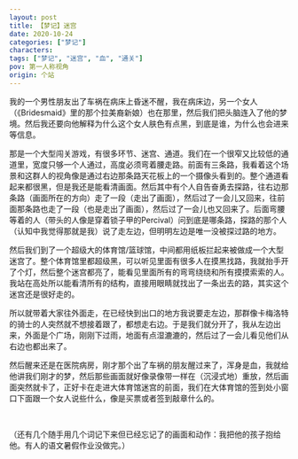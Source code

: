 ```yaml
---
layout: post
title: 【梦记】迷宫
date: 2020-10-24
categories: ["梦记"]
characters: 
tags: ["梦记", "迷宫", "血", "通关"]
pov: 第一人称视角
origin: 个站
---
```


我的一个男性朋友出了车祸在病床上昏迷不醒，我在病床边，另一个女人（《Bridesmaid》里的那个拉美裔新娘）也在那里，然后我们把头脑连入了他的梦境。然后我还要向他解释为什么这个女人肤色有点黑，到底是谁，为什么也会进来等信息。

那是一个大型闯关游戏，有很多环节、迷宫、通道。我们在一个很窄又比较低的通道里，宽度只够一个人通过，高度必须弯着腰走路。前面有三条路，我看着这个场景和这群人的视角像是通过右边那条路天花板上的一个摄像头看到的。整个通道看起来都很黑，但是我还是能看清画面。然后其中有个人自告奋勇去探路，往右边那条路（画面所在的方向）走了一段（走出了画面），然后过了一会儿又回来，往前面那条路也走了一段（也是走出了画面），然后过了一会儿也又回来了。后面弯腰等着的人（带头的人像是穿着锁子甲的Percival）问到底是哪条路，探路的那个人（认知中我觉得那就是我）说了走左边，但明明左边是唯一没被探过路的地方。

然后我们到了一个超级大的体育馆/篮球馆，中间都用纸板拦起来被做成一个大型迷宫了。整个体育馆里都超级黑，可以听见里面有很多人在摸黑找路，我就抬手开了个灯，然后整个迷宫都亮了，能看见里面所有的弯弯绕绕和所有摸摸索索的人。我站在高处所以能看清所有的结构，直接用眼睛就找出了一条出去的路，其实这个迷宫还是很好走的。

所以就带着大家往外面走，在已经快到出口的地方我说要走左边，那群像卡梅洛特的骑士的人突然就不想接着跟了，都想走右边。于是我们就分开了，我从左边出来，外面是个广场，刚刚下过雨，地面有点湿漉漉的，然后过了一会儿看见他们从右边也都出来了。

然后醒来还是在医院病房，刚才那个出了车祸的朋友醒过来了，浑身是血，我就给他讲我们刚才的梦，然后那些画面就好像录像带一样在（沉浸式地）重放，然后画面突然就卡了，正好卡在走进大体育馆迷宫的前面，我们在大体育馆的签到处小窗口下面跟一个女人说些什么，像是买票或者签到敲章什么的。

<br>

（还有几个随手用几个词记下来但已经忘记了的画面和动作：我把他的孩子抱给他。有人的语文暑假作业没做完。）
